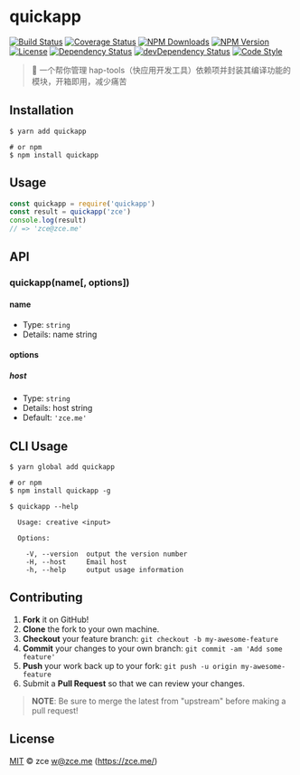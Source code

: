 # quickapp

[![Build Status][travis-image]][travis-url]
[![Coverage Status][codecov-image]][codecov-url]
[![NPM Downloads][downloads-image]][downloads-url]
[![NPM Version][version-image]][version-url]
[![License][license-image]][license-url]
[![Dependency Status][dependency-image]][dependency-url]
[![devDependency Status][devdependency-image]][devdependency-url]
[![Code Style][style-image]][style-url]

> :construction: 一个帮你管理 hap-tools（快应用开发工具）依赖项并封装其编译功能的模块，开箱即用，减少痛苦

## Installation

```shell
$ yarn add quickapp

# or npm
$ npm install quickapp
```

## Usage

```javascript
const quickapp = require('quickapp')
const result = quickapp('zce')
console.log(result)
// => 'zce@zce.me'
```

## API

### quickapp(name[, options])

#### name

- Type: `string`
- Details: name string

#### options

##### host

- Type: `string`
- Details: host string
- Default: `'zce.me'`

## CLI Usage

```shell
$ yarn global add quickapp

# or npm
$ npm install quickapp -g
```

```shell
$ quickapp --help

  Usage: creative <input>

  Options:

    -V, --version  output the version number
    -H, --host     Email host
    -h, --help     output usage information
```

## Contributing

1. **Fork** it on GitHub!
2. **Clone** the fork to your own machine.
3. **Checkout** your feature branch: `git checkout -b my-awesome-feature`
4. **Commit** your changes to your own branch: `git commit -am 'Add some feature'`
5. **Push** your work back up to your fork: `git push -u origin my-awesome-feature`
6. Submit a **Pull Request** so that we can review your changes.

> **NOTE**: Be sure to merge the latest from "upstream" before making a pull request!

## License

[MIT](LICENSE) &copy; zce <w@zce.me> (https://zce.me/)



[travis-image]: https://img.shields.io/travis/zce/quickapp.svg
[travis-url]: https://travis-ci.org/zce/quickapp
[codecov-image]: https://img.shields.io/codecov/c/github/zce/quickapp.svg
[codecov-url]: https://codecov.io/gh/zce/quickapp
[downloads-image]: https://img.shields.io/npm/dm/quickapp.svg
[downloads-url]: https://npmjs.org/package/quickapp
[version-image]: https://img.shields.io/npm/v/quickapp.svg
[version-url]: https://npmjs.org/package/quickapp
[license-image]: https://img.shields.io/npm/l/quickapp.svg
[license-url]: https://github.com/zce/quickapp/blob/master/LICENSE
[dependency-image]: https://img.shields.io/david/zce/quickapp.svg
[dependency-url]: https://david-dm.org/zce/quickapp
[devdependency-image]: https://img.shields.io/david/dev/zce/quickapp.svg
[devdependency-url]: https://david-dm.org/zce/quickapp?type=dev
[style-image]: https://img.shields.io/badge/code_style-standard-brightgreen.svg
[style-url]: http://standardjs.com
